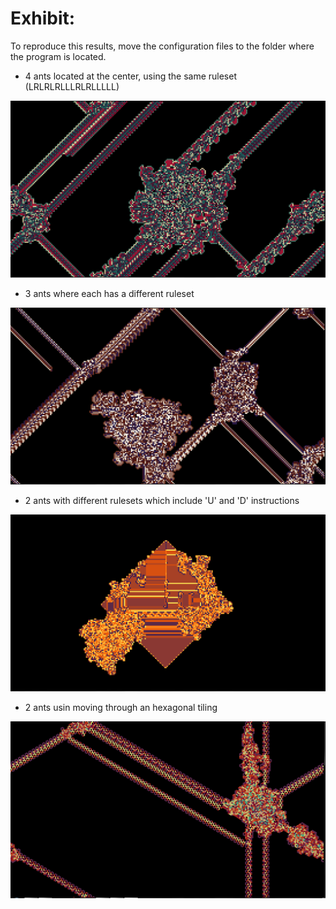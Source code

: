 # Exhibit:
To reproduce this results, move the configuration files to the folder where the program is located.

* 4 ants located at the center, using the same ruleset (LRLRLRLLLRLRLLLLL)

![""](https://raw.githubusercontent.com/Julioalbornozv/Langton-Anthill/master/examples/Ex1/Example_1.png)

* 3 ants where each has a different ruleset

![""](https://raw.githubusercontent.com/Julioalbornozv/Langton-Anthill/master/examples/Ex2/Example_2.png)

* 2 ants with different rulesets which include 'U' and 'D' instructions

![""](https://raw.githubusercontent.com/Julioalbornozv/Langton-Anthill/master/examples/Ex3/Example_3.png)

* 2 ants usin moving through an hexagonal tiling

![""](https://raw.githubusercontent.com/Julioalbornozv/Langton-Anthill/master/examples/Ex4/Example_4.png)
